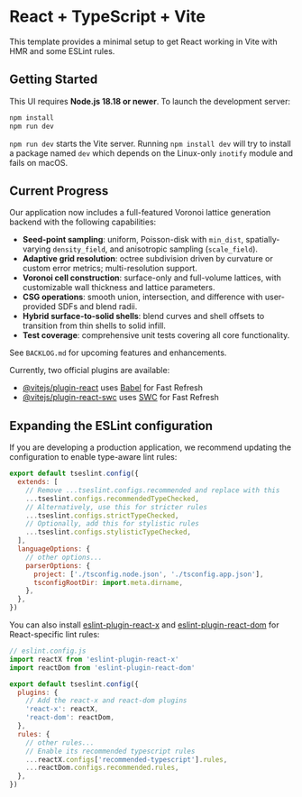 # React + TypeScript + Vite


This template provides a minimal setup to get React working in Vite with HMR and some ESLint rules.

## Getting Started

This UI requires **Node.js 18.18 or newer**. To launch the development server:

```bash
npm install
npm run dev
```

`npm run dev` starts the Vite server. Running `npm install dev` will try to install a package named `dev` which depends on the Linux-only `inotify` module and fails on macOS.

## Current Progress

Our application now includes a full-featured Voronoi lattice generation backend with the following capabilities:

- **Seed-point sampling**: uniform, Poisson-disk with `min_dist`, spatially-varying `density_field`, and anisotropic sampling (`scale_field`).
- **Adaptive grid resolution**: octree subdivision driven by curvature or custom error metrics; multi-resolution support.
- **Voronoi cell construction**: surface-only and full-volume lattices, with customizable wall thickness and lattice parameters.
- **CSG operations**: smooth union, intersection, and difference with user-provided SDFs and blend radii.
- **Hybrid surface-to-solid shells**: blend curves and shell offsets to transition from thin shells to solid infill.
- **Test coverage**: comprehensive unit tests covering all core functionality.

See `BACKLOG.md` for upcoming features and enhancements.

Currently, two official plugins are available:

- [@vitejs/plugin-react](https://github.com/vitejs/vite-plugin-react/blob/main/packages/plugin-react) uses [Babel](https://babeljs.io/) for Fast Refresh
- [@vitejs/plugin-react-swc](https://github.com/vitejs/vite-plugin-react/blob/main/packages/plugin-react-swc) uses [SWC](https://swc.rs/) for Fast Refresh

## Expanding the ESLint configuration

If you are developing a production application, we recommend updating the configuration to enable type-aware lint rules:

```js
export default tseslint.config({
  extends: [
    // Remove ...tseslint.configs.recommended and replace with this
    ...tseslint.configs.recommendedTypeChecked,
    // Alternatively, use this for stricter rules
    ...tseslint.configs.strictTypeChecked,
    // Optionally, add this for stylistic rules
    ...tseslint.configs.stylisticTypeChecked,
  ],
  languageOptions: {
    // other options...
    parserOptions: {
      project: ['./tsconfig.node.json', './tsconfig.app.json'],
      tsconfigRootDir: import.meta.dirname,
    },
  },
})
```

You can also install [eslint-plugin-react-x](https://github.com/Rel1cx/eslint-react/tree/main/packages/plugins/eslint-plugin-react-x) and [eslint-plugin-react-dom](https://github.com/Rel1cx/eslint-react/tree/main/packages/plugins/eslint-plugin-react-dom) for React-specific lint rules:

```js
// eslint.config.js
import reactX from 'eslint-plugin-react-x'
import reactDom from 'eslint-plugin-react-dom'

export default tseslint.config({
  plugins: {
    // Add the react-x and react-dom plugins
    'react-x': reactX,
    'react-dom': reactDom,
  },
  rules: {
    // other rules...
    // Enable its recommended typescript rules
    ...reactX.configs['recommended-typescript'].rules,
    ...reactDom.configs.recommended.rules,
  },
})
```

